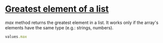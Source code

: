 [1]: https://rosettacode.org/wiki/Greatest_element_of_a_list

# [Greatest element of a list][1]

_max_ method returns the greatest element in a list. It works only if the array's elements have the same type (e.g.: strings, numbers).

```ruby
values.max
```
